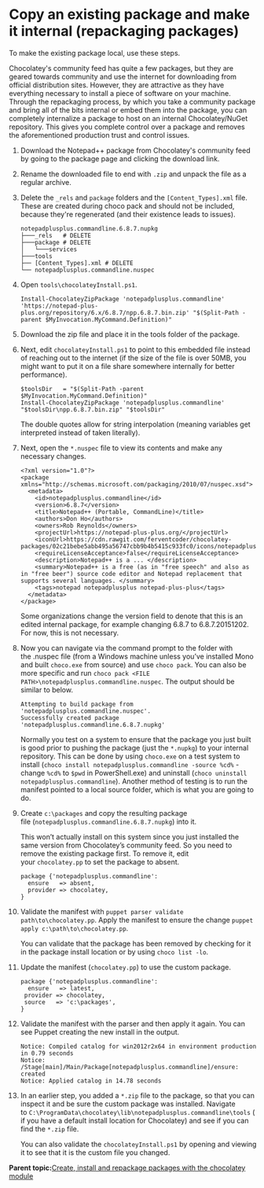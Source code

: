 # Copy an existing package and make it internal \(repackaging packages\)

To make the existing package local, use these steps.

Chocolatey's community feed has quite a few packages, but they are geared towards community and use the internet for downloading from official distribution sites. However, they are attractive as they have everything necessary to install a piece of software on your machine. Through the repackaging process, by which you take a community package and bring all of the bits internal or embed them into the package, you can completely internalize a package to host on an internal Chocolatey/NuGet repository. This gives you complete control over a package and removes the aforementioned production trust and control issues.

1.  Download the Notepad++ package from Chocolatey's community feed by going to the package page and clicking the download link.

2.  Rename the downloaded file to end with `.zip` and unpack the file as a regular archive.

3.  Delete the `_rels` and `package` folders and the `[Content_Types].xml` file. These are created during choco pack and should not be included, because they're regenerated \(and their existence leads to issues\).

    ```
    notepadplusplus.commandline.6.8.7.nupkg     
    ├───_rels   # DELETE
    ├───package # DELETE
    │   └───services
    ├───tools
    ├── [Content_Types].xml	# DELETE
    └── notepadplusplus.commandline.nuspec
    ```

4.  Open `tools\chocolateyInstall.ps1`.

    ```
    Install-ChocolateyZipPackage 'notepadplusplus.commandline' 'https://notepad-plus-plus.org/repository/6.x/6.8.7/npp.6.8.7.bin.zip' "$(Split-Path -parent $MyInvocation.MyCommand.Definition)"
    ```

5.  Download the zip file and place it in the tools folder of the package.

6.  Next, edit `chocolateyInstall.ps1` to point to this embedded file instead of reaching out to the internet \(if the size of the file is over 50MB, you might want to put it on a file share somewhere internally for better performance\).

    ```
    $toolsDir   = "$(Split-Path -parent $MyInvocation.MyCommand.Definition)"
    Install-ChocolateyZipPackage 'notepadplusplus.commandline' "$toolsDir\npp.6.8.7.bin.zip" "$toolsDir"
    ```

    The double quotes allow for string interpolation \(meaning variables get interpreted instead of taken literally\).

7.  Next, open the `*.nuspec` file to view its contents and make any necessary changes.

    ```
    <?xml version="1.0"?>
    <package xmlns="http://schemas.microsoft.com/packaging/2010/07/nuspec.xsd">
      <metadata>
        <id>notepadplusplus.commandline</id>
        <version>6.8.7</version>
        <title>Notepad++ (Portable, CommandLine)</title>
        <authors>Don Ho</authors>
        <owners>Rob Reynolds</owners>
        <projectUrl>https://notepad-plus-plus.org/</projectUrl>
        <iconUrl>https://cdn.rawgit.com/ferventcoder/chocolatey-packages/02c21bebe5abb495a56747cbb9b4b5415c933fc0/icons/notepadplusplus.png</iconUrl>
        <requireLicenseAcceptance>false</requireLicenseAcceptance>
        <description>Notepad++ is a ... </description>
        <summary>Notepad++ is a free (as in "free speech" and also as in "free beer") source code editor and Notepad replacement that supports several languages. </summary>
        <tags>notepad notepadplusplus notepad-plus-plus</tags>
      </metadata>
    </package>
    ```

    Some organizations change the version field to denote that this is an edited internal package, for example changing 6.8.7 to 6.8.7.20151202. For now, this is not necessary.

8.  Now you can navigate via the command prompt to the folder with the .nuspec file \(from a Windows machine unless you’ve installed Mono and built `choco.exe` from source\) and use `choco pack`. You can also be more specific and run `choco pack <FILE PATH>\notepadplusplus.commandline.nuspec`. The output should be similar to below.

    ```
    Attempting to build package from 'notepadplusplus.commandline.nuspec'.
    Successfully created package 'notepadplusplus.commandline.6.8.7.nupkg'
    ```

    Normally you test on a system to ensure that the package you just built is good prior to pushing the package \(just the `*.nupkg`\) to your internal repository. This can be done by using `choco.exe` on a test system to install \(`choco install notepadplusplus.commandline -source %cd%` - change `%cd%` to `$pwd` in PowerShell.exe\) and uninstall \(`choco uninstall notepadplusplus.commandline`\). Another method of testing is to run the manifest pointed to a local source folder, which is what you are going to do.

9.  Create `c:\packages` and copy the resulting package file \(`notepadplusplus.commandline.6.8.7.nupkg`\) into it.

    This won’t actually install on this system since you just installed the same version from Chocolatey’s community feed. So you need to remove the existing package first. To remove it, edit your `chocolatey.pp` to set the package to absent.

    ```
    package {'notepadplusplus.commandline':
      ensure   => absent,
      provider => chocolatey,
    }
    ```

10. Validate the manifest with `puppet parser validate path\to\chocolatey.pp`. Apply the manifest to ensure the change `puppet apply c:\path\to\chocolatey.pp`.

    You can validate that the package has been removed by checking for it in the package install location or by using `choco list -lo`.

11. Update the manifest \(`chocolatey.pp`\) to use the custom package.

    ```
    package {'notepadplusplus.commandline':
      ensure   => latest,
     provider => chocolatey,
     source   => 'c:\packages',
    }
    ```

12. Validate the manifest with the parser and then apply it again. You can see Puppet creating the new install in the output.

    ```
    Notice: Compiled catalog for win2012r2x64 in environment production in 0.79 seconds
    Notice: /Stage[main]/Main/Package[notepadplusplus.commandline]/ensure: created
    Notice: Applied catalog in 14.78 seconds
    ```

13. In an earlier step, you added a `*.zip` file to the package, so that you can inspect it and be sure the custom package was installed. Navigate to `C:\ProgramData\chocolatey\lib\notepadplusplus.commandline\tools` \(if you have a default install location for Chocolatey\) and see if you can find the `*.zip` file.

    You can also validate the `chocolateyInstall.ps1` by opening and viewing it to see that it is the custom file you changed.


**Parent topic:**[Create, install and repackage packages with the chocolatey module](create_install_repackage_with_chocolatey.md)

